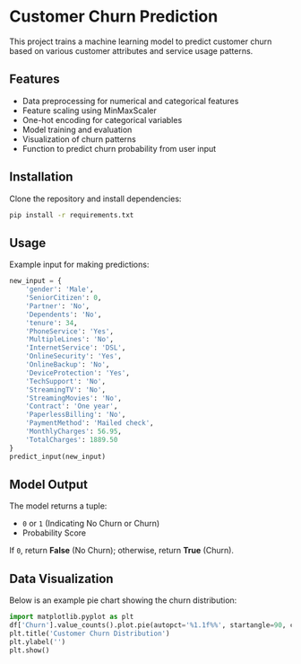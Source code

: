 # Customer Churn Prediction

This project trains a machine learning model to predict customer churn based on various customer attributes and service usage patterns.

## Features
- Data preprocessing for numerical and categorical features
- Feature scaling using MinMaxScaler
- One-hot encoding for categorical variables
- Model training and evaluation
- Visualization of churn patterns
- Function to predict churn probability from user input

## Installation
Clone the repository and install dependencies:
```bash
pip install -r requirements.txt
```

## Usage
Example input for making predictions:
```python
new_input = {
    'gender': 'Male',
    'SeniorCitizen': 0,
    'Partner': 'No',
    'Dependents': 'No',
    'tenure': 34,
    'PhoneService': 'Yes',
    'MultipleLines': 'No',
    'InternetService': 'DSL',
    'OnlineSecurity': 'Yes',
    'OnlineBackup': 'No',
    'DeviceProtection': 'Yes',
    'TechSupport': 'No',
    'StreamingTV': 'No',
    'StreamingMovies': 'No',
    'Contract': 'One year',
    'PaperlessBilling': 'No',
    'PaymentMethod': 'Mailed check',
    'MonthlyCharges': 56.95,
    'TotalCharges': 1889.50
}
predict_input(new_input)
```

## Model Output
The model returns a tuple:
- `0` or `1` (Indicating No Churn or Churn)
- Probability Score

If `0`, return **False** (No Churn); otherwise, return **True** (Churn).

## Data Visualization
Below is an example pie chart showing the churn distribution:
```python
import matplotlib.pyplot as plt
df['Churn'].value_counts().plot.pie(autopct='%1.1f%%', startangle=90, colors=['lightblue', 'salmon'])
plt.title('Customer Churn Distribution')
plt.ylabel('')
plt.show()
```
